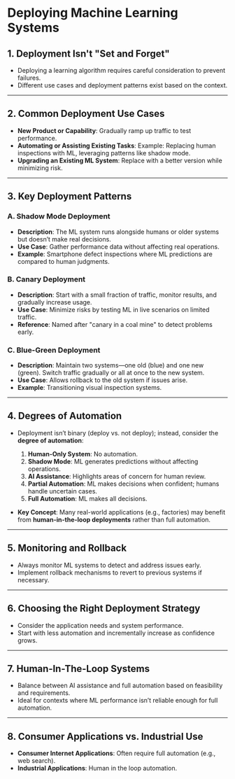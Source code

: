# Deploying Machine Learning Systems

## 1. **Deployment Isn't "Set and Forget"**
   - Deploying a learning algorithm requires careful consideration to prevent failures.
   - Different use cases and deployment patterns exist based on the context.

---

## 2. **Common Deployment Use Cases**
   - **New Product or Capability**: Gradually ramp up traffic to test performance.
   - **Automating or Assisting Existing Tasks**: Example: Replacing human inspections with ML, leveraging patterns like shadow mode.
   - **Upgrading an Existing ML System**: Replace with a better version while minimizing risk.

---

## 3. **Key Deployment Patterns**
### A. **Shadow Mode Deployment**
   - **Description**: The ML system runs alongside humans or older systems but doesn’t make real decisions.
   - **Use Case**: Gather performance data without affecting real operations.
   - **Example**: Smartphone defect inspections where ML predictions are compared to human judgments.

### B. **Canary Deployment**
   - **Description**: Start with a small fraction of traffic, monitor results, and gradually increase usage.
   - **Use Case**: Minimize risks by testing ML in live scenarios on limited traffic.
   - **Reference**: Named after "canary in a coal mine" to detect problems early.

### C. **Blue-Green Deployment**
   - **Description**: Maintain two systems—one old (blue) and one new (green). Switch traffic gradually or all at once to the new system.
   - **Use Case**: Allows rollback to the old system if issues arise.
   - **Example**: Transitioning visual inspection systems.

---

## 4. **Degrees of Automation**
   - Deployment isn’t binary (deploy vs. not deploy); instead, consider the **degree of automation**:
     1. **Human-Only System**: No automation.
     2. **Shadow Mode**: ML generates predictions without affecting operations.
     3. **AI Assistance**: Highlights areas of concern for human review.
     4. **Partial Automation**: ML makes decisions when confident; humans handle uncertain cases.
     5. **Full Automation**: ML makes all decisions.

   - **Key Concept**: Many real-world applications (e.g., factories) may benefit from **human-in-the-loop deployments** rather than full automation.

---

## 5. **Monitoring and Rollback**
   - Always monitor ML systems to detect and address issues early.
   - Implement rollback mechanisms to revert to previous systems if necessary.

---

## 6. **Choosing the Right Deployment Strategy**
   - Consider the application needs and system performance.
   - Start with less automation and incrementally increase as confidence grows.

---

## 7. **Human-In-The-Loop Systems**
   - Balance between AI assistance and full automation based on feasibility and requirements.
   - Ideal for contexts where ML performance isn’t reliable enough for full automation.

---

## 8. **Consumer Applications vs. Industrial Use**
   - **Consumer Internet Applications**: Often require full automation (e.g., web search).
   - **Industrial Applications**: Human in the loop automation.
